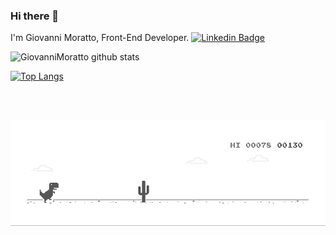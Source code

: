 ### Hi there 👋

I'm Giovanni Moratto, Front-End Developer.      [![Linkedin Badge](https://img.shields.io/badge/-Linkedin-blue?style=flat-square&logo=Linkedin&logoColor=white&link=http://linkedin.com/in/Matheus0liveira)](https://www.linkedin.com/in/giovannimoratto/)&nbsp;&nbsp;&nbsp;&nbsp;

![GiovanniMoratto github stats](https://github-readme-stats.vercel.app/api?username=GiovanniMoratto&show_icons=true&theme=default)

[![Top Langs](https://github-readme-stats.vercel.app/api/top-langs/?username=GiovanniMoratto&langs_count=8)](https://github.com/anuraghazra/github-readme-stats)

<br/>
<br/>
 
![](dino.gif)
